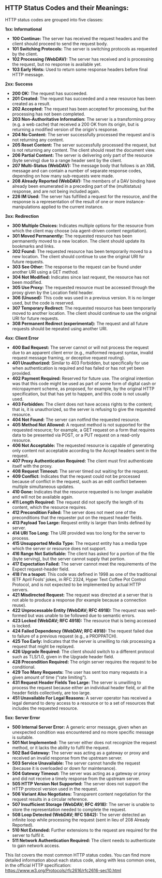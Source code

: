 ## HTTP Status Codes and their Meanings:

HTTP status codes are grouped into five classes:

**1xx: Informational**

* **100 Continue:** The server has received the request headers and the client should proceed to send the request body.
* **101 Switching Protocols:** The server is switching protocols as requested by the client.
* **102 Processing (WebDAV):** The server has received and is processing the request, but no response is available yet.
* **103 Early Hints:** Used to return some response headers before final HTTP message.

**2xx: Success**

* **200 OK:** The request has succeeded.
* **201 Created:** The request has succeeded and a new resource has been created as a result.
* **202 Accepted:** The request has been accepted for processing, but the processing has not been completed.
* **203 Non-Authoritative Information:** The server is a transforming proxy (e.g. a web cache) that received a 200 OK from its origin, but is returning a modified version of the origin's response.
* **204 No Content:** The server successfully processed the request and is not returning any content.
* **205 Reset Content:** The server successfully processed the request, but is not returning any content. The client should reset the document view.
* **206 Partial Content:** The server is delivering only part of the resource (byte serving) due to a range header sent by the client.
* **207 Multi-Status (WebDAV):** The message body that follows is an XML message and can contain a number of separate response codes, depending on how many sub-requests were made.
* **208 Already Reported (WebDAV):** The members of a DAV binding have already been enumerated in a preceding part of the (multistatus) response, and are not being included again.
* **226 IM Used:** The server has fulfilled a request for the resource, and the response is a representation of the result of one or more instance-manipulations applied to the current instance.

**3xx: Redirection**

* **300 Multiple Choices:** Indicates multiple options for the resource from which the client may choose (via agent-driven content negotiation). 
* **301 Moved Permanently:** The requested resource has been permanently moved to a new location. The client should update its bookmarks and links.
* **302 Found:** The requested resource has been temporarily moved to a new location. The client should continue to use the original URI for future requests.
* **303 See Other:** The response to the request can be found under another URI using a GET method. 
* **304 Not Modified:** Indicates since last request, the resource has not been modified. 
* **305 Use Proxy:** The requested resource must be accessed through the proxy given by the Location field header. 
* **306 (Unused):** This code was used in a previous version. It is no longer used, but the code is reserved.
* **307 Temporary Redirect:** The requested resource has been temporarily moved to another location. The client should continue to use the original URI for future requests.
* **308 Permanent Redirect (experimental):** The request and all future requests should be repeated using another URI.

**4xx: Client Error**

* **400 Bad Request:** The server cannot or will not process the request due to an apparent client error (e.g., malformed request syntax, invalid request message framing, or deceptive request routing).
* **401 Unauthorized:**  Similar to 403 Forbidden, but specifically for use when authentication is required and has failed or has not yet been provided.
* **402 Payment Required:**  Reserved for future use. The original intention was that this code might be used as part of some form of digital cash or micropayment scheme, as proposed, for example, by the original HTTP specification, but that has yet to happen, and this code is not usually used.
* **403 Forbidden:** The client does not have access rights to the content; that is, it is unauthorized, so the server is refusing to give the requested resource. 
* **404 Not Found:** The server can notfind the requested resource. 
* **405 Method Not Allowed:** A request method is not supported for the requested resource; for example, a GET request on a form that requires data to be presented via POST, or a PUT request on a read-only resource.
* **406 Not Acceptable:** The requested resource is capable of generating only content not acceptable according to the Accept headers sent in the request.
* **407 Proxy Authentication Required:** The client must first authenticate itself with the proxy.
* **408 Request Timeout:** The server timed out waiting for the request.
* **409 Conflict:** Indicates that the request could not be processed because of conflict in the request, such as an edit conflict between multiple simultaneous updates.
* **410 Gone:** Indicates that the resource requested is no longer available and will not be available again. 
* **411 Length Required:** The request did not specify the length of its content, which the resource requires.
* **412 Precondition Failed:** The server does not meet one of the preconditions that the requester put on the request header fields.
* **413 Payload Too Large:** Request entity is larger than limits defined by server.
* **414 URI Too Long:** The URI provided was too long for the server to process. 
* **415 Unsupported Media Type:** The request entity has a media type which the server or resource does not support. 
* **416 Range Not Satisfiable:** The client has asked for a portion of the file (byte serving), but the server cannot supply that portion. 
* **417 Expectation Failed:** The server cannot meet the requirements of the Expect request-header field.
* **418 I'm a teapot:** This code was defined in 1998 as one of the traditional IETF April Fools' jokes, in RFC 2324, Hyper Text Coffee Pot Control Protocol, and is not expected to be implemented by actual HTTP servers. 
* **421 Misdirected Request:** The request was directed at a server that is not able to produce a response (for example because a connection reuse).
* **422 Unprocessable Entity (WebDAV; RFC 4918):** The request was well-formed but was unable to be followed due to semantic errors.
* **423 Locked (WebDAV; RFC 4918):** The resource that is being accessed is locked.
* **424 Failed Dependency (WebDAV; RFC 4918):** The request failed due to failure of a previous request (e.g., a PROPPATCH).
* **425 Too Early:** Indicates that the server is unwilling to risk processing a request that might be replayed.
* **426 Upgrade Required:** The client should switch to a different protocol such as TLS/1.0, given in the Upgrade header field.
* **428 Precondition Required:** The origin server requires the request to be conditional. 
* **429 Too Many Requests:** The user has sent too many requests in a given amount of time ("rate limiting").
* **431 Request Header Fields Too Large:** The server is unwilling to process the request because either an individual header field, or all the header fields collectively, are too large.
* **451 Unavailable For Legal Reasons:** A server operator has received a legal demand to deny access to a resource or to a set of resources that includes the requested resource. 

**5xx: Server Error**

* **500 Internal Server Error:**  A generic error message, given when an unexpected condition was encountered and no more specific message is suitable.
* **501 Not Implemented:** The server either does not recognize the request method, or it lacks the ability to fulfil the request. 
* **502 Bad Gateway:** The server was acting as a gateway or proxy and received an invalid response from the upstream server.
* **503 Service Unavailable:** The server cannot handle the request (because it is overloaded or down for maintenance). 
* **504 Gateway Timeout:** The server was acting as a gateway or proxy and did not receive a timely response from the upstream server.
* **505 HTTP Version Not Supported:** The server does not support the HTTP protocol version used in the request.
* **506 Variant Also Negotiates:** Transparent content negotiation for the request results in a circular reference.
* **507 Insufficient Storage (WebDAV; RFC 4918):** The server is unable to store the representation needed to complete the request.
* **508 Loop Detected (WebDAV; RFC 5842):** The server detected an infinite loop while processing the request (sent in lieu of 208 Already Reported).
* **510 Not Extended:** Further extensions to the request are required for the server to fulfil it.
* **511 Network Authentication Required:**  The client needs to authenticate to gain network access.

This list covers the most common HTTP status codes. You can find more detailed information about each status code, along with less common ones, in the official HTTP specification: https://www.w3.org/Protocols/rfc2616/rfc2616-sec10.html